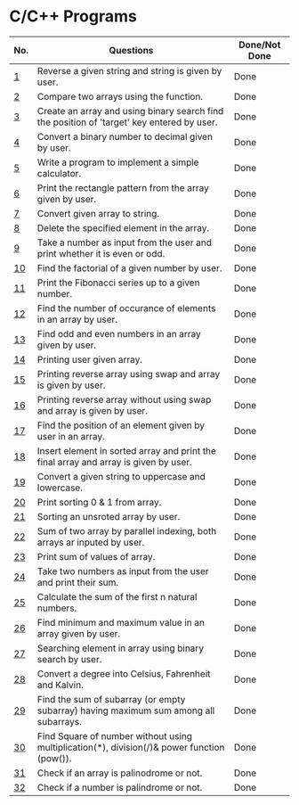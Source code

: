 # C/C++ Programs 

| No.  	| Questions                                                                                    	                                         |Done/Not Done|
| ------| -------------------------------------------------------------------------------------------------------------------------------------- | ----------- |
| [1](string_reverse_by_user.cpp)            | Reverse a given string and string is given by user.                                               | Done        |
| [2](array_compare.cpp)                     | Compare two arrays using the function.                                                            | Done        |
| [3](binary_search_using_array_by_user.cpp) | Create an array and using binary search find the position of 'target' key entered by user.        | Done        |
| [4](binary_to_decimal.cpp)                 | Convert a binary number to decimal given by user.                                                 | Done        |
| [5](calculator.cpp)                        | Write a program to implement a simple calculator.                                                 | Done        |
| [6](rectanglePatternArray.cpp)             | Print the rectangle pattern from the array given by user.                                         | Done        |
| [7](convertArrayToStirings.cpp)            | Convert given array to string.                                                                    | Done        |
| [8](deleteElementsInArray.cpp)             | Delete the specified element in the array.                                                        | Done        |
| [9](even-oddNum.cpp)                    	 | Take a number as input from the user and print whether it is even or odd. 	                       | Done        |
| [10](factorial_of_a_number.cpp)         	 | Find the factorial of a given number by user.                                                     | Done        |
| [11](fibbonnaci.cpp)                       | Print the Fibonacci series up to a given number.                                                  | Done        |
| [12](noOfOccuranceInArray.cpp)             | Find the number of occurance of elements in an array by user.                                     | Done        |
| [13](evenOddArray.cpp)                     | Find odd and even numbers in an array given by user.                                              | Done        |
| [14](printingArray.cpp)                    | Printing user given array.                                                                        | Done        |
| [15](reverseArray.cpp)                     | Printing reverse array using swap and array is given by user.                                     | Done        |
| [16](reverseArrayWithoutSwap.cpp)          | Printing reverse array without using swap and array is given by user.                             | Done        |
| [17](searchingInArray.cpp)                 | Find the position of an element given by user in an array.                                        | Done        |
| [18](sortArrayInsert.cpp)                  | Insert element in sorted array and print the final array and array is given by user.              | Done        |
| [19](uppercaseLowercase.cpp)               | Convert a given string to uppercase and lowercase.                                                | Done        |
| [20](sorting1and0.cpp)                     | Print sorting 0 & 1 from array.                                                                   | Done        |
| [21](sorting_array.cpp)                    | Sorting an unsroted array by user.                                                                | Done        |
| [22](sumOf2Array.cpp)                      | Sum of two array by parallel indexing, both arrays ar inputed by user.                            | Done        |
| [23](sumOfArray.cpp)                       | Print sum of values of array.                                                                     | Done        |
| [24](sum_by_user_input.cpp)   	           | Take two numbers as input from the user and print their sum.              	                       | Done        |
| [25](sum_of_n_numbers.cpp)                 | Calculate the sum of the first n natural numbers.                                                 | Done        |
| [26](min_max_num_in_array.cpp)             | Find minimum and maximum value in an array given by user.                                         | Done        |
| [27](searchingElementPosition.cpp)         | Searching element in array using binary search by user.                                           | Done        |
| [28](convertDegrees.cpp)                   | Convert a degree into Celsius, Fahrenheit and Kalvin.                                             | Done        |
| [29](kadane_algoritham.cpp)                | Find the sum of subarray (or empty subarray) having maximum sum among all subarrays.              | Done        |
| [30](square._without_using_operators.cpp)  | Find Square of number without using multiplication(*), division(/)& power function (pow()).       | Done        |
| [31](is_array_palindrome.cpp)              | Check if an array is palinodrome or not.                                                          | Done        |
| [32](palindrome-checker.cpp)               | Check if a number is palindrome or not.                                                           | Done        |


